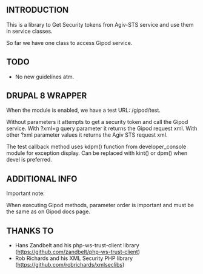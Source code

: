 INTRODUCTION
------------

This is a library to Get Security tokens fron Agiv-STS service
and use them in service classes.

So far we have one class to access Gipod service.

TODO
----

 * No new guidelines atm.


DRUPAL 8 WRAPPER
----------------

When the module is enabled, we have a test URL: /gipod/test.

Without parameters it attempts to get a security token
and call the Gipod service.
With ?xml=g query parameter it returns the Gipod request xml.
With other ?xml parameter values it returns the Agiv STS request xml.

The test callback method uses kdpm() function
from developer_console module for exception display.
Can be replaced with kint() or dpm() when devel is preferred.


ADDITIONAL INFO
---------------

Important note:

When executing Gipod methods, parameter order is important
and must be the same as on Gipod docs page.


THANKS TO
---------

 * Hans Zandbelt and his php-ws-trust-client library
   (https://github.com/zandbelt/php-ws-trust-client)
 * Rob Richards and his XML Security PHP library
   (https://github.com/robrichards/xmlseclibs)

